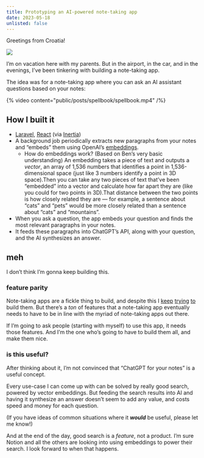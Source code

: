 ```yaml
---
title: Prototyping an AI-powered note-taking app
date: 2023-05-18
unlisted: false
---
```


Greetings from Croatia!

![](/posts/spellbook/me_in_croatia.jpeg)

I’m on vacation here with my parents. But in the airport, in the car, and in the evenings, I’ve been tinkering with building a note-taking app.

The idea was for a note-taking app where you can ask an AI assistant questions based on your notes:

{% video content="public/posts/spellbook/spellbook.mp4" /%}

## How I built it

- [Laravel](https://laravel.com), [React](https://react.dev) (via [Inertia](https://inertiajs.com))
- A background job periodically extracts new paragraphs from your notes and “embeds” them using OpenAI’s [embeddings](https://platform.openai.com/docs/guides/embeddings).
  - How do embeddings work? (Based on Ben’s very basic understanding) An embedding takes a piece of text and outputs a _vector_, an array of 1,536 numbers that identifies a point in 1,536-dimensional space (just like 3 numbers identify a point in 3D space).Then you can take any two pieces of text that’ve been “embedded” into a vector and calculate how far apart they are (like you could for two points in 3D).That distance between the two points is how closely related they are —&nbsp;for example, a sentence about “cats” and “pets” would be more closely related than a sentence about “cats” and “mountains”.
- When you ask a question, the app embeds your question and finds the most relevant paragraphs in your notes.
- It feeds these paragraphs into ChatGPT’s API, along with your question, and the AI synthesizes an answer.

## meh

I don’t think I’m gonna keep building this.

### feature parity

Note-taking apps are a fickle thing to build, and despite this I [keep](/stickies) [trying](https://github.com/benborgers/brain) [to](https://github.com/benborgers/brain2) build them. But there’s a _ton_ of features that a note-taking app eventually needs to have to be in line with the myriad of note-taking apps out there.

If I’m going to ask people (starting with myself) to use this app, it needs those features. And I’m the one who’s going to have to build them all, and make them nice.

### is this useful?

After thinking about it, I’m not convinced that “ChatGPT for your notes” is a useful concept.

Every use-case I can come up with can be solved by really good search, powered by vector embeddings. But feeding the search results into AI and having it synthesize an answer doesn’t seem to add any value, and costs speed and money for each question.

(If you have ideas of common situations where it **_would_** be useful, please let me know!)

And at the end of the day, good search is a _feature_, not a product. I’m sure Notion and all the others are looking into using embeddings to power their search. I look forward to when that happens.
